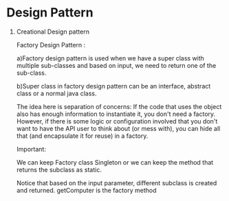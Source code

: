 # Design Pattern
1. Creational Design pattern

      Factory Design Pattern :
      
      a)Factory design pattern is used when we have a super class with multiple sub-classes and based on input, 
        we need to return one of the sub-class.
      
      b)Super class in factory design pattern can be an interface, abstract class or a normal java class.
      
      The idea here is separation of concerns: If the code that uses the object also has enough information to instantiate it,       you don't need a factory. However, if there is some logic or configuration involved that you don't want to have the API         user to think about (or mess with), you can hide all that (and encapsulate it for reuse) in a factory.
      
      Important:
      
      We can keep Factory class Singleton or we can keep the method that returns the subclass as static.
      
      Notice that based on the input parameter, different subclass is created and returned. getComputer is the factory method
      
      

